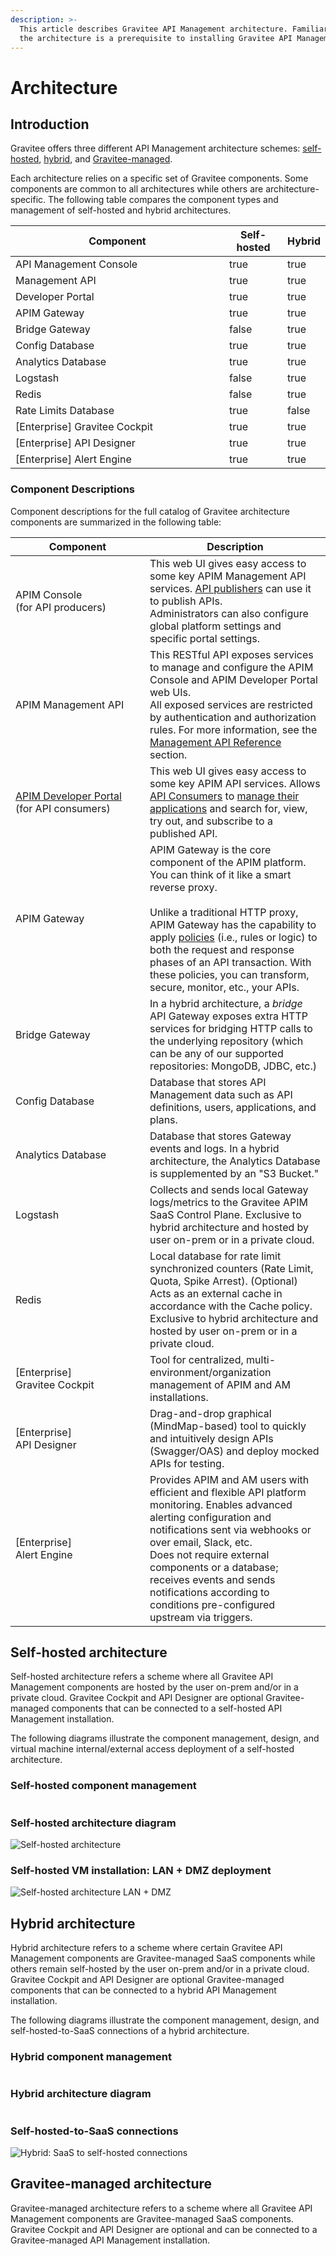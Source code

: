 ```yaml
---
description: >-
  This article describes Gravitee API Management architecture. Familiarity with
  the architecture is a prerequisite to installing Gravitee API Management.
---
```


# Architecture

## Introduction

Gravitee offers three different API Management architecture schemes: [self-hosted](apim-architecture.md#self-hosted-architecture), [hybrid](apim-architecture.md#hybrid-architecture), and [Gravitee-managed](apim-architecture.md#gravitee-managed-architecture).

Each architecture relies on a specific set of Gravitee components. Some components are common to all architectures while others are architecture-specific. The following table compares the component types and management of self-hosted and hybrid architectures.

<table><thead><tr><th width="326">Component</th><th data-type="checkbox">Self-hosted</th><th data-type="checkbox">Hybrid</th></tr></thead><tbody><tr><td>API Management Console</td><td>true</td><td>true</td></tr><tr><td>Management API</td><td>true</td><td>true</td></tr><tr><td>Developer Portal</td><td>true</td><td>true</td></tr><tr><td>APIM Gateway</td><td>true</td><td>true</td></tr><tr><td>Bridge Gateway</td><td>false</td><td>true</td></tr><tr><td>Config Database</td><td>true</td><td>true</td></tr><tr><td>Analytics Database</td><td>true</td><td>true</td></tr><tr><td>Logstash</td><td>false</td><td>true</td></tr><tr><td>Redis</td><td>false</td><td>true</td></tr><tr><td>Rate Limits Database</td><td>true</td><td>false</td></tr><tr><td>[Enterprise] Gravitee Cockpit</td><td>true</td><td>true</td></tr><tr><td>[Enterprise] API Designer</td><td>true</td><td>true</td></tr><tr><td>[Enterprise] Alert Engine</td><td>true</td><td>true</td></tr></tbody></table>

### Component Descriptions

Component descriptions for the full catalog of Gravitee architecture components are summarized in the following table:

<table><thead><tr><th width="199">Component</th><th>Description</th></tr></thead><tbody><tr><td>APIM Console<br>(for API producers)</td><td>This web UI gives easy access to some key APIM Management API services. <a href="../#api-publisher">API publishers</a> can use it to publish APIs.<br>Administrators can also configure global platform settings and specific portal settings.</td></tr><tr><td>APIM Management API</td><td>This RESTful API exposes services to manage and configure the APIM Console and APIM Developer Portal web UIs.<br>All exposed services are restricted by authentication and authorization rules. For more information, see the<a href="../reference/management-api-reference.md"> Management API Reference</a> section.</td></tr><tr><td><a href="broken-reference">APIM Developer Portal</a><br>(for API consumers)</td><td>This web UI gives easy access to some key APIM API services. Allows <a href="../#api-consumer">API Consumers</a> to <a href="broken-reference">manage their applications</a> and search for, view, try out, and subscribe to a published API.</td></tr><tr><td>APIM Gateway</td><td>APIM Gateway is the core component of the APIM platform. You can think of it like a smart reverse proxy.<br><br>Unlike a traditional HTTP proxy, APIM Gateway has the capability to apply <a href="broken-reference">policies</a> (i.e., rules or logic) to both the request and response phases of an API transaction. With these policies, you can transform, secure, monitor, etc., your APIs.</td></tr><tr><td>Bridge Gateway</td><td>In a hybrid architecture, a <em>bridge</em> API Gateway exposes extra HTTP services for bridging HTTP calls to the underlying repository (which can be any of our supported repositories: MongoDB, JDBC, etc.)</td></tr><tr><td>Config Database</td><td>Database that stores API Management data such as API definitions, users, applications, and plans.</td></tr><tr><td>Analytics Database</td><td>Database that stores Gateway events and logs. In a hybrid architecture, the Analytics Database is supplemented by an "S3 Bucket."</td></tr><tr><td>Logstash</td><td>Collects and sends local Gateway logs/metrics to the Gravitee APIM SaaS Control Plane. Exclusive to hybrid architecture and hosted by user on-prem or in a private cloud.</td></tr><tr><td>Redis</td><td>Local database for rate limit synchronized counters (Rate Limit, Quota, Spike Arrest). (Optional) Acts as an external cache in accordance with the Cache policy. Exclusive to hybrid architecture and hosted by user on-prem or in a private cloud.</td></tr><tr><td>[Enterprise]<br>Gravitee Cockpit</td><td>Tool for centralized, multi-environment/organization management of APIM and AM installations.</td></tr><tr><td>[Enterprise]<br>API Designer</td><td>Drag-and-drop graphical (MindMap-based) tool to quickly and intuitively design APIs (Swagger/OAS) and deploy mocked APIs for testing.</td></tr><tr><td>[Enterprise]<br>Alert Engine</td><td>Provides APIM and AM users with efficient and flexible API platform monitoring. Enables advanced alerting configuration and notifications sent via webhooks or over email, Slack, etc.<br>Does not require external components or a database; receives events and sends notifications according to conditions pre-configured upstream via triggers.</td></tr></tbody></table>

## Self-hosted architecture

Self-hosted architecture refers a scheme where all Gravitee API Management components are hosted by the user on-prem and/or in a private cloud. Gravitee Cockpit and API Designer are optional Gravitee-managed components that can be connected to a self-hosted API Management installation.

The following diagrams illustrate the component management, design, and virtual machine internal/external access deployment of a self-hosted architecture.

### Self-hosted component management <a href="#components" id="components"></a>

<img src="../.gitbook/assets/file.excalidraw (20).svg" alt="" class="gitbook-drawing">

### Self-hosted architecture diagram <a href="#architecture-diagram" id="architecture-diagram"></a>

<img src="../.gitbook/assets/file.excalidraw (19).svg" alt="Self-hosted architecture" class="gitbook-drawing">

### Self-hosted VM installation: LAN + DMZ deployment <a href="#install-on-vms-lan-dmz-deployment" id="install-on-vms-lan-dmz-deployment"></a>

<img src="../.gitbook/assets/file.excalidraw (18).svg" alt="Self-hosted architecture LAN + DMZ" class="gitbook-drawing">

## Hybrid architecture

Hybrid architecture refers to a scheme where certain Gravitee API Management components are Gravitee-managed SaaS components while others remain self-hosted by the user on-prem and/or in a private cloud. Gravitee Cockpit and API Designer are optional Gravitee-managed components that can be connected to a hybrid API Management installation.

The following diagrams illustrate the component management, design, and self-hosted-to-SaaS connections of a hybrid architecture.

### Hybrid component management <a href="#components" id="components"></a>

<img src="../.gitbook/assets/file.excalidraw (13).svg" alt="" class="gitbook-drawing">

### Hybrid architecture diagram <a href="#architecture-diagram" id="architecture-diagram"></a>

<img src="../.gitbook/assets/file.excalidraw (17).svg" alt="" class="gitbook-drawing">

### Self-hosted-to-SaaS connections <a href="#self-hosted-to-saas-connections" id="self-hosted-to-saas-connections"></a>

<img src="../.gitbook/assets/file.excalidraw (14).svg" alt="Hybrid: SaaS to self-hosted connections" class="gitbook-drawing">

## Gravitee-managed architecture

Gravitee-managed architecture refers to a scheme where all Gravitee API Management components are Gravitee-managed SaaS components. Gravitee Cockpit and API Designer are optional and can be connected to a Gravitee-managed API Management installation.
